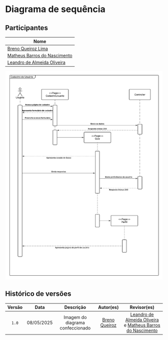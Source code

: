# Diagrama de sequência

## Participantes
| Nome                      |
|---------------------------|
| [Breno Queiroz Lima](https://github.com/brenob6) |
| [Matheus Barros do Nascimento](https://github.com/Ninja-Haiyai) |
| [Leandro de Almeida Oliveira](https://github.com/leomitx10)  |


![Diagrama de sequencia](./assets/diagrama-de-sequencia.png)

## Histórico de versões

| Versão |    Data    |                       Descrição                       |                       Autor(es)                        |                      Revisor(es)                       |
| :----: | :--------: | :---------------------------------------------------: | :----------------------------------------------------: | :----------------------------------------------------: |
| `1.0`  | 08/05/2025 | Imagem do diagrama confeccionado| [Breno Queiroz](https://github.com/brenob6)     | [Leandro de Almeida Oliveira](https://github.com/leomitx10) e [Matheus Barros do Nascimento](https://github.com/Ninja-Haiyai) |
